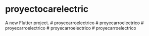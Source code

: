 # proyectocarelectric

A new Flutter project.
#   p r o y e c a r r o e l e c t r i c o  
 #   p r o y e c a r r o e l e c t r i c o  
 #   p r o y e c a r r o e l e c t r i c o  
 #   p r o y e c a r r o e l e c t r i c o  
 #   p r o y e c a r r o e l e c t r i c o  
 